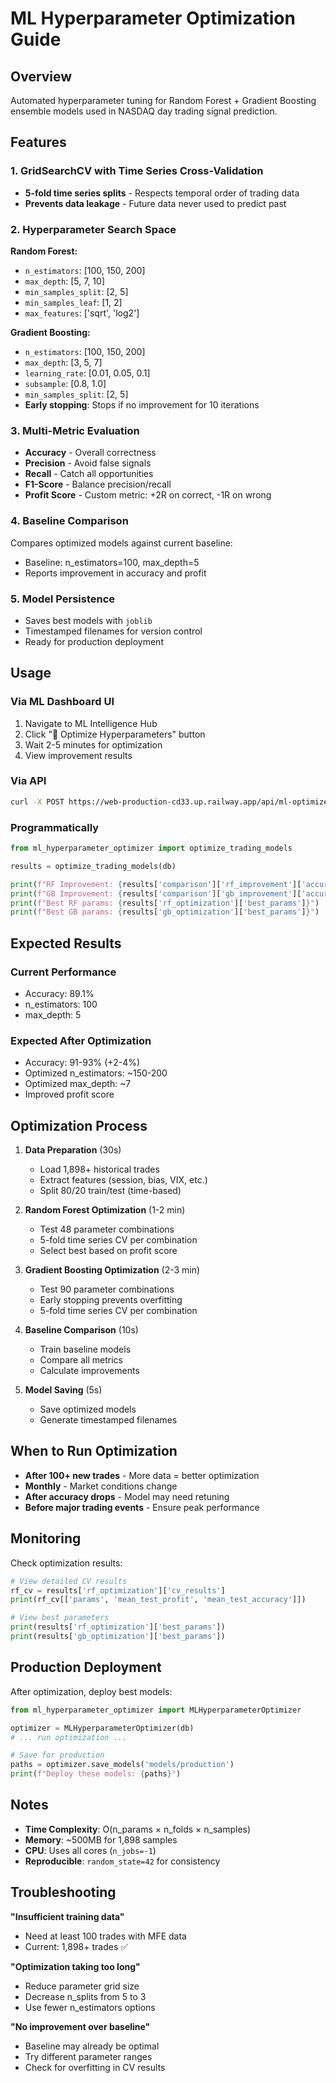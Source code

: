 # ML Hyperparameter Optimization Guide

## Overview
Automated hyperparameter tuning for Random Forest + Gradient Boosting ensemble models used in NASDAQ day trading signal prediction.

## Features

### 1. GridSearchCV with Time Series Cross-Validation
- **5-fold time series splits** - Respects temporal order of trading data
- **Prevents data leakage** - Future data never used to predict past

### 2. Hyperparameter Search Space

**Random Forest:**
- `n_estimators`: [100, 150, 200]
- `max_depth`: [5, 7, 10]
- `min_samples_split`: [2, 5]
- `min_samples_leaf`: [1, 2]
- `max_features`: ['sqrt', 'log2']

**Gradient Boosting:**
- `n_estimators`: [100, 150, 200]
- `max_depth`: [3, 5, 7]
- `learning_rate`: [0.01, 0.05, 0.1]
- `subsample`: [0.8, 1.0]
- `min_samples_split`: [2, 5]
- **Early stopping**: Stops if no improvement for 10 iterations

### 3. Multi-Metric Evaluation
- **Accuracy** - Overall correctness
- **Precision** - Avoid false signals
- **Recall** - Catch all opportunities
- **F1-Score** - Balance precision/recall
- **Profit Score** - Custom metric: +2R on correct, -1R on wrong

### 4. Baseline Comparison
Compares optimized models against current baseline:
- Baseline: n_estimators=100, max_depth=5
- Reports improvement in accuracy and profit

### 5. Model Persistence
- Saves best models with `joblib`
- Timestamped filenames for version control
- Ready for production deployment

## Usage

### Via ML Dashboard UI
1. Navigate to ML Intelligence Hub
2. Click "🔧 Optimize Hyperparameters" button
3. Wait 2-5 minutes for optimization
4. View improvement results

### Via API
```bash
curl -X POST https://web-production-cd33.up.railway.app/api/ml-optimize
```

### Programmatically
```python
from ml_hyperparameter_optimizer import optimize_trading_models

results = optimize_trading_models(db)

print(f"RF Improvement: {results['comparison']['rf_improvement']['accuracy']:.2f}%")
print(f"GB Improvement: {results['comparison']['gb_improvement']['accuracy']:.2f}%")
print(f"Best RF params: {results['rf_optimization']['best_params']}")
print(f"Best GB params: {results['gb_optimization']['best_params']}")
```

## Expected Results

### Current Performance
- Accuracy: 89.1%
- n_estimators: 100
- max_depth: 5

### Expected After Optimization
- Accuracy: 91-93% (+2-4%)
- Optimized n_estimators: ~150-200
- Optimized max_depth: ~7
- Improved profit score

## Optimization Process

1. **Data Preparation** (30s)
   - Load 1,898+ historical trades
   - Extract features (session, bias, VIX, etc.)
   - Split 80/20 train/test (time-based)

2. **Random Forest Optimization** (1-2 min)
   - Test 48 parameter combinations
   - 5-fold time series CV per combination
   - Select best based on profit score

3. **Gradient Boosting Optimization** (2-3 min)
   - Test 90 parameter combinations
   - Early stopping prevents overfitting
   - 5-fold time series CV per combination

4. **Baseline Comparison** (10s)
   - Train baseline models
   - Compare all metrics
   - Calculate improvements

5. **Model Saving** (5s)
   - Save optimized models
   - Generate timestamped filenames

## When to Run Optimization

- **After 100+ new trades** - More data = better optimization
- **Monthly** - Market conditions change
- **After accuracy drops** - Model may need retuning
- **Before major trading events** - Ensure peak performance

## Monitoring

Check optimization results:
```python
# View detailed CV results
rf_cv = results['rf_optimization']['cv_results']
print(rf_cv[['params', 'mean_test_profit', 'mean_test_accuracy']])

# View best parameters
print(results['rf_optimization']['best_params'])
print(results['gb_optimization']['best_params'])
```

## Production Deployment

After optimization, deploy best models:
```python
from ml_hyperparameter_optimizer import MLHyperparameterOptimizer

optimizer = MLHyperparameterOptimizer(db)
# ... run optimization ...

# Save for production
paths = optimizer.save_models('models/production')
print(f"Deploy these models: {paths}")
```

## Notes

- **Time Complexity**: O(n_params × n_folds × n_samples)
- **Memory**: ~500MB for 1,898 samples
- **CPU**: Uses all cores (`n_jobs=-1`)
- **Reproducible**: `random_state=42` for consistency

## Troubleshooting

**"Insufficient training data"**
- Need at least 100 trades with MFE data
- Current: 1,898+ trades ✅

**"Optimization taking too long"**
- Reduce parameter grid size
- Decrease n_splits from 5 to 3
- Use fewer n_estimators options

**"No improvement over baseline"**
- Baseline may already be optimal
- Try different parameter ranges
- Check for overfitting in CV results
